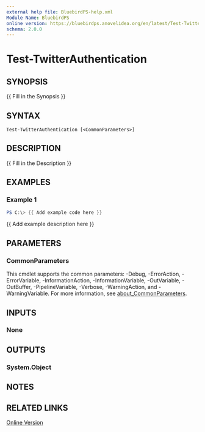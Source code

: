 ```yaml
---
external help file: BluebirdPS-help.xml
Module Name: BluebirdPS
online version: https://bluebirdps.anovelidea.org/en/latest/Test-TwitterAuthentication
schema: 2.0.0
---
```


# Test-TwitterAuthentication

## SYNOPSIS
{{ Fill in the Synopsis }}

## SYNTAX

```
Test-TwitterAuthentication [<CommonParameters>]
```

## DESCRIPTION
{{ Fill in the Description }}

## EXAMPLES

### Example 1
```powershell
PS C:\> {{ Add example code here }}
```

{{ Add example description here }}

## PARAMETERS

### CommonParameters

This cmdlet supports the common parameters: -Debug, -ErrorAction, -ErrorVariable, -InformationAction, -InformationVariable, -OutVariable, -OutBuffer, -PipelineVariable, -Verbose, -WarningAction, and -WarningVariable. For more information, see [about_CommonParameters](http://go.microsoft.com/fwlink/?LinkID=113216).

## INPUTS

### None

## OUTPUTS

### System.Object

## NOTES

## RELATED LINKS

[Online Version](https://bluebirdps.anovelidea.org/en/latest/Test-TwitterAuthentication)

